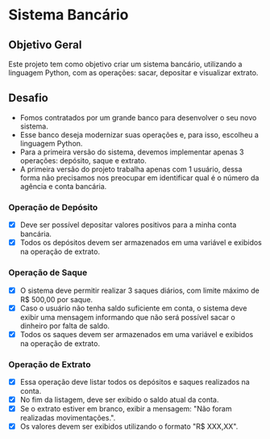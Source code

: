 # Sistema Bancário

## Objetivo Geral

Este projeto tem como objetivo criar um sistema bancário, utilizando a linguagem Python, com as operações: sacar, depositar e visualizar extrato.

## Desafio

* Fomos contratados por um grande banco para desenvolver o seu novo sistema.
* Esse banco deseja modernizar suas operações e, para isso, escolheu a linguagem Python.
* Para a primeira versão do sistema, devemos implementar apenas 3 operações: depósito, saque e extrato.
* A primeira versão do projeto trabalha apenas com 1 usuário, dessa forma não precisamos nos preocupar em identificar qual é o número da agência e conta bancária.

### Operação de Depósito

* [x] Deve ser possível depositar valores positivos para a minha conta bancária.
* [x] Todos os depósitos devem ser armazenados em uma variável e exibidos na operação de extrato.

### Operação de Saque

* [x] O sistema deve permitir realizar 3 saques diários, com limite máximo de R$ 500,00 por saque.
* [x] Caso o usuário não tenha saldo suficiente em conta, o sistema deve exibir uma mensagem informando que não será possível sacar o dinheiro por falta de saldo.
* [x] Todos os saques devem ser armazenados em uma variável e exibidos na operação de extrato.

### Operação de Extrato

* [x] Essa operação deve listar todos os depósitos e saques realizados na conta.
* [x] No fim da listagem, deve ser exibido o saldo atual da conta.
* [x] Se o extrato estiver em branco, exibir a mensagem: "Não foram realizadas movimentações.".
* [x] Os valores devem ser exibidos utilizando o formato "R$ XXX,XX".
